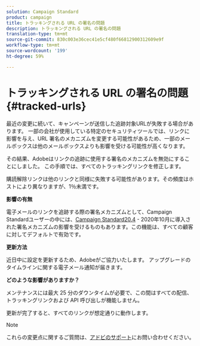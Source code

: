```yaml
---
solution: Campaign Standard
product: campaign
title: トラッキングされる URL の署名の問題
description: トラッキングされる URL の署名の問題
translation-type: tm+mt
source-git-commit: 830c003e36cec41e5cf480f66812900312609e9f
workflow-type: tm+mt
source-wordcount: '199'
ht-degree: 59%

---
```



# トラッキングされる URL の署名の問題 {#tracked-urls}

最近の変更に続いて、キャンペーンが送信した追跡対象URLが失敗する場合があります。 一部の会社が使用している特定のセキュリティツールでは、リンクに影響を与え、URL 署名のメカニズムを変更する可能性があるため、一部のメールボックスは他のメールボックスよりも影響を受ける可能性が高くなります。

その結果、Adobeはリンクの追跡に使用する署名のメカニズムを無効にすることにしました。 この手順では、すべてのトラッキングリンクを修正します。

購読解除リンクは他のリンクと同様に失敗する可能性があります。その頻度はホストにより異なりますが、1％未満です。

**影響の有無**

電子メールのリンクを追跡する際の署名メカニズムとして、Campaign Standardユーザーの中には、[Campaign Standard20.4](release-notes-2020.md#release-20-4---october-2020) - 2020年10月に導入された署名メカニズムの影響を受けるものもあります。この機能は、すべての顧客に対してデフォルトで有効です。

**更新方法**

近日中に設定を更新するため、Adobeがご協力いたします。 アップグレードのタイムラインに関する電子メール通知が届きます。

**どのような影響がありますか？**

メンテナンスには最大 25 分のダウンタイムが必要で、この間はすべての配信、トラッキングリンクおよび API 呼び出しが機能しません。

更新が完了すると、すべてのリンクが想定通りに動作します。

>[!NOTE]
>
>これらの変更点に関するご質問は、[アドビのサポート](https://helpx.adobe.com/jp/enterprise/admin-guide.html/enterprise/using/support-for-experience-cloud.ug.html)にお問い合わせください。

